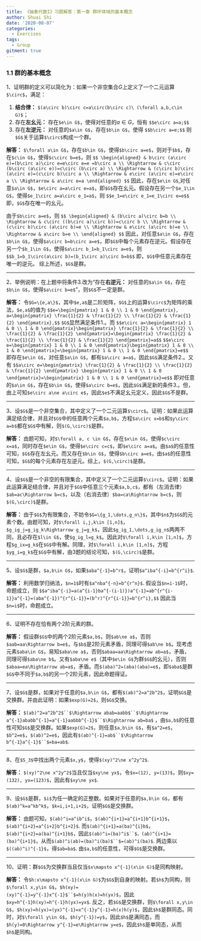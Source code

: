 ```yaml
---
title: 《抽象代数I》习题解答：第一章 群环体域的基本概念
author: Shuai Shi
date: '2020-08-07'
categories:
  - Exercises
tags:
  - Group
gitment: true
---
```


### 1.1 群的基本概念

1、证明群的定义可以简化为：如果一个非空集合$G$上定义了一个二元运算`$\circ$`，满足：
1) **结合律：** `$(a\circ b)\circ c=a\circ(b\circ c)\ (\forall a,b,c\in G)$`；
2) 存在**左幺元：** 存在`$e\in G$`，使得对任意的$a\in G$，恒有
   `$$e\circ a=a;$$`
3) 存在**左逆元：** 对任意的`$a\in G$`，存在`$b\in G$`，使得
   `$$b\circ a=e;$$`
则`$G$`关于运算`$\circ$`构成一个群。

**解答：** `$\forall a\in G$`，存在`$b\in G$`，使得`$b\circ a=e$`，则对于`$b$`，存在`$c\in G$`，使得`$c\circ b=e$`，则
`$$
\begin{aligned}
& b\circ (a\circ e)=(b\circ a)\circ e=e\circ e=e =b\circ a \\
\Rightarrow & c\circ (b\circ (a\circ e))=c\circ (b\circ a) \\
\Rightarrow & (c\circ b)\circ (a\circ e)=(c\circ b)\circ a \\
\Rightarrow & e\circ (a\circ e)=e\circ a \\
\Rightarrow & a\circ e=a
\end{aligned}
$$`
因此，存在`$e\in G$`,对任意`$a\in G$`，`$e\circ a=a\circ e=a$`，即`$G$`存在幺元。假设存在另一个`$e_1\in G$`，使得`$e_1\circ a=a\circ e_1=a$`，则
`$$e_1=e\circ e_1=e_1\circ e=e$$`
即，`$G$`存在唯一的幺元。

由于`$b\circ a=e$`，则
`$$
\begin{aligned}
& (b\circ a)\circ b=b \\
\Rightarrow & c\circ ((b\circ a)\circ b))=c\circ b \\
\Rightarrow & (c\circ b)\circ (a\circ b)=e \\
\Rightarrow & e\circ (a\circ b)=e \\
\Rightarrow & a\circ b=e \\
\end{aligned}
$$`
因此，对任意`$a\in G$`，存在`$b\in G$`，使得`$a\circ b=b\circ a=e$`，即`$G$`中每个元素存在逆元。假设存在另一个`$b_1\in G$`，使得`$a\circ b_1=b_1\circ a=e$`，则
`$$b_1=b_1\circ(a\circ b)=(b_1\circ a)\circ b=b$$`
即，`$G$`中任意元素存在唯一的逆元。
综上所述，`$G$`是群。

***

2、举例说明：在上题中将条件3.改为“存在**右逆元：** 对任意的`$a\in G$`，存在`$b\in G$`，使得`$a\circ b=e$`”，则`$G$`不一定是群。

**解答：** 令`$G=\{e,a\}$`，其中`$e,a$`是二阶矩阵，`$G$`上的运算`$\circ$`为矩阵的乘法，`$e,a$`的值为
`$$e=\begin{pmatrix} 1 & 0 \\ 1 & 0 \end{pmatrix}, a=\begin{pmatrix} \frac{1}{2} & \frac{1}{2} \\ \frac{1}{2} & \frac{1}{2} \end{pmatrix},$$`
`$G$`显然满足条件1.。而
`$$e\circ a=\begin{pmatrix} 1 & 0 \\ 1 & 0 \end{pmatrix}\begin{pmatrix} \frac{1}{2} & \frac{1}{2} \\ \frac{1}{2} & \frac{1}{2} \end{pmatrix}=\begin{pmatrix} \frac{1}{2} & \frac{1}{2} \\ \frac{1}{2} & \frac{1}{2} \end{pmatrix}=a$$`
`$$e\circ e=\begin{pmatrix} 1 & 0 \\ 1 & 0 \end{pmatrix}\begin{pmatrix} 1 & 0 \\ 1 & 0 \end{pmatrix}=\begin{pmatrix} 1 & 0 \\ 1 & 0 \end{pmatrix}=e$$`
即存在`$e\in G$`，对任意`$a\in G$`，都有`$a\circ a=a$`，因此`$G$`满足条件2.。又有
`$$a\circ e=\begin{pmatrix} \frac{1}{2} & \frac{1}{2} \\ \frac{1}{2} & \frac{1}{2} \end{pmatrix} \begin{pmatrix} 1 & 0 \\ 1 & 0 \end{pmatrix}=\begin{pmatrix} 1 & 0 \\ 1 & 0 \end{pmatrix}=e$$`
即对任意的`$a\in G$`，存在`$b\in G$`，使得`$a\circ b=e$`，因此`$G$`满足新的条件3.。但，由上可知`$e\circ a\ne a\circ e$`，因此`$e$`不满足幺元定义，因此`$G$`不是群。

***

3、设`$G$`是一个非空集合，其中定义了一个二元运算`$\circ$`。证明：如果此运算满足结合律，并且对`$G$`中的任意两个元素`$a,b$`，方程`$a\circ x=b$`和`$y\circ a=b$`都在`$G$`中有解，则`$(G,\circ)$`是群。

**解答：** 由题可知，对`$\forall a, c \in G$`，存在`$x\in G$`，使得`$c\circ x=a$`，同时存在`$e\in G$`，使得`$e\circ c=c$`，即`$e\circ a=a$`。由`$a$`的任意性可知，`$G$`存在左幺元。而又存在`$b\in G$`，使得`$b\circ a=e$`，由`$a$`的任意性可知，`$G$`的每个元素存在左逆元。综上，`$(G,\circ)$`是群。

***

4、设`$G$`是一个非空的有限集合，其中定义了一个二元运算`$\circ$`。证明：如果此运算满足结合律，并且对于`$G$`中任意三个元素`$a,b,c$`，都有（左消去律）`$ab=ac\Rightarrow b=c$`，以及（右消去律）`$ba=ca\Rightarrow b=c$`，则`$(G,\circ)$`是群。

**解答：** 由于`$G$`为有限集合，不妨令`$G=\{g_1,\dots,g_n\}$`，其中`$n$`为`$G$`的元素个数。由题可知，对`$\forall i,j,k\in [1,n]$`，`$g_ig_j=g_ig_k\Rightarrow g_j=g_k$`，因此`$g_ig_1,\dots,g_ig_n$`两两不同，且必存在`$l\in G$`，使`$g_ig_l=g_k$`。因此对`$\forall i,k\in [1,n]$`，方程`$g_ix=g_k$`在`$G$`中有解。同理，对`$\forall i,k\in [1,n]$`，方程`$yg_i=g_k$`在`$G$`中有解，由3题的结论可知，`$(G,\circ)$`是群。

***

5、设`$G$`是群，`$a,b\in G$`，如果`$aba^{-1}=b^r$`，证明`$a^iba^{-i}=b^{r^i}$`.

**解答：** 利用数学归纳法，`$n=1$`时有`$a^nba^{-n}=b^{r^n}$`. 假设当`$n=i-1$`时，命题成立，则
`$$a^iba^{-i}=a(a^{i-1}ba^{-(i-1)})a^{-1}=ab^{r^{i-1}}a^{-1}=(aba^{-1})^{r^{i-1}}=(b^r)^{r^{i-1}}=b^{r^i},$$`
因此当`$n=i$`时，命题成立。

***

6、证明不存在恰有两个2阶元素的群。

**解答：** 假设群`$G$`中的两个2阶元素`$a,b$`，则`$ab\ne a$`，否则`$aab=aa\Rightarrow b=e$`，与`$b$`是2阶元素矛盾，同理可得`$ab\ne b$`。现考虑元素`$aba\in G$`，易知`$aba\ne a$`，否则`$abaa=aa\Rightarrow ab=a$`，矛盾，同理可得`$aba\ne b$`。又有`$aba\ne e$`（其中`$e\in G$`为群`$G$`的幺元），否则`$abaa=ea\Rightarrow ab=a$`，矛盾。而`$(aba)^2=(aba)(aba)=e$`，即`$aba$`是群`$G$`中不同于`$a,b$`的另一个2阶元素，因此命题得证。

***

7、设`$G$`是群，如果对于任意的`$a,b\in G$`，都有`$(ab)^2=a^2b^2$`，证明`$G$`是交换群。并由此证明：如果`$exp(G)=2$`，则`$G$`交换。

**解答：** `$(ab)^2=a^2b^2$``$\Rightarrow abab=aabb$``$\Rightarrow a^{-1}ababb^{-1}=a^{-1}aabbb^{-1}$``$\Rightarrow ab=ba$` ，由`$a,b$`的任意性可知`$G$`是交换群。如果`$exp(G)=2$`，则任意`$a,b\in G$`，有`$a^2=e$`，`$b^2=e$`，`$(ab)^2=e$`，因此有`$(ab)^{-1}=ab$``$\Rightarrow b^{-1}a^{-1}$``$=ba=ab$`.

***

8、在`$S_3$`中找出两个元素`$x,y$`，使得`$(xy)^2\ne x^2y^2$`.

**解答：** `$(xy)^2\ne x^2y^2$`当且仅当`$xy\ne yx$`，令`$x=(12), y=(13)$`，则`$xy=(132), yx=(123)$`，因此有`$xy\ne yx$`.

***

9、设`$G$`是群，`$i$`为任一确定的正整数。如果对于任意的`$a,b\in G$`，都有`$(ab)^k=a^kb^k$`，`$k=i,i+1,i+2$`，证明`$G$`是交换群。

**解答：** 由题可知，`$(ab)^i=a^ib^i$`，`$(ab)^{i+1}=a^{i+1}b^{i+1}$`，`$(ab)^{i+2}=a^{i+2}b^{i+2}$`. 而`$(ab)^{i+1}=a(ba)^{i}b$`，`$(ab)^{i+2}=a(ba)^{i+1}b$`，因此`$(ab)^i=(ba)^i$``$，(ab)^{i+1}=(ba)^{i+1}$`，从而`$(ab)^i(ab)=(ba)^i(ba)$``$=(ab)^i(ba)$`. 两边乘以`$((ab)^i)^{-1}$`，得`$ab=ba$`. 由`$a,b$`的任意性，可得`$G$`是交换群。

***

10、证明：群`$G$`为交换群当且仅当`$x\mapsto x^{-1}(x\in G)$`是同构映射。

**解答：** 令`$h:x\mapsto x^{-1}(x\in G)$`为`$G$`到自身的映射。若`$h$`为同构，则`$\forall x,y\in G$`，`$h(xy)=(xy)^{-1}=y^{-1}x^{-1}$``$=h(y)h(x)=h(yx)$`，因此`$xy=h^{-1}h(xy)=h^{-1}h(yx)=yx$`. 反之，若`$G$`是交换群，则`$\forall x,y\in G$`，`$h(xy)=h(yx)=(yx)^{-1}=x^{-1}y^{-1}=h(x)h(y)$`，因此`$h$`是群同态。同时，对`$\forall y\in G$`，`$h(y^{-1})=y$`，因此`$h$`是满同态，而`$h(y)=0\Rightarrow y^{-1}=e\Rightarrow y=e$`，因此`$h$`是单同态，从而`$h$`是同构。
